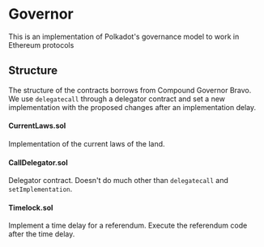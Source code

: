 # Governor 
This is an implementation of Polkadot's governance model to work in Ethereum protocols

## Structure
The structure of the contracts borrows from Compound Governor Bravo. We use `delegatecall` through a delegator contract and set a new implementation with the proposed changes after an implementation delay.

#### CurrentLaws.sol
Implementation of the current laws of the land.

#### CallDelegator.sol
Delegator contract. Doesn't do much other than `delegatecall` and `setImplementation`.

#### Timelock.sol
Implement a time delay for a referendum. Execute the referendum code after the time delay.

